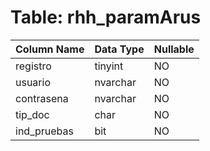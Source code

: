 # Table: rhh_paramArus

| Column Name | Data Type | Nullable |
|-------------|-----------|----------|
| registro | tinyint | NO |
| usuario | nvarchar | NO |
| contrasena | nvarchar | NO |
| tip_doc | char | NO |
| ind_pruebas | bit | NO |
